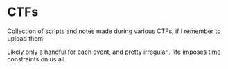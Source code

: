 # CTFs
Collection of scripts and notes made during various CTFs, if I remember to upload them

Likely only a handful for each event, and pretty irregular.. life imposes time constraints on us all.
